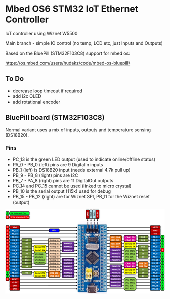 # Mbed OS6 STM32 IoT Ethernet Controller

IoT controller using Wiznet W5500

Main branch - simple IO control (no temp, LCD etc, just Inputs and Outputs)

Based on the BluePill (STM32F103C8) support for mbed os:

https://os.mbed.com/users/hudakz/code/mbed-os-bluepill/

## To Do

- decrease loop timeout if required
- add i2c OLED
- add rotational encoder

## BluePill board (STM32F103C8)

Normal variant uses a mix of inputs, outputs and temperature sensing (DS18B20).

### Pins

- PC_13 is the green LED output (used to indicate online/offline status)
- PA_0 - PB_0 (left) pins are 9 DigitalIn inputs
- PB_1 (left) is DS18B20 input (needs external 4.7k pull up)
- PB_9 - PB_8 (right) pins are I2C
- PB_7 - PA_8 (right) pins are 11 DigitalOut outputs
- PC_14 and PC_15 cannot be used (linked to micro crystal)
- PB_10 is the serial output (115k) used for debug
- PB_15 - PB_12 (right) are for Wiznet SPI, PB_11 for the Wiznet reset (output)

![board-pinout](bluepill.png)
